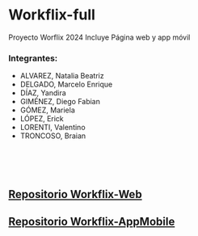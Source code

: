 # Workflix-full
Proyecto Worflix 2024
Incluye Página web y app móvil

### Integrantes:
* ALVAREZ, Natalia Beatriz
* DELGADO, Marcelo Enrique
* DÍAZ, Yandira
* GIMÉNEZ, Diego Fabian
* GÓMEZ, Mariela
* LÓPEZ, Erick
* LORENTI, Valentino
* TRONCOSO, Braian

</div><br /><br /><br />

## [Repositorio Workflix-Web](https://github.com/workflix/workflix-web)
## [Repositorio Workflix-AppMobile](https://github.com/workflix/workflix-mobile)
